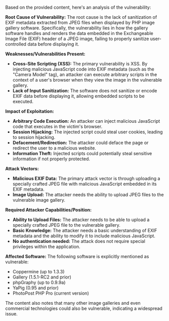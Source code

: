 Based on the provided content, here's an analysis of the vulnerability:

**Root Cause of Vulnerability:**
The root cause is the lack of sanitization of EXIF metadata extracted from JPEG files when displayed by PHP image gallery software. Specifically, the vulnerability lies in how the gallery software handles and renders the data embedded in the Exchangeable Image File (EXIF) header of a JPEG image, failing to properly sanitize user-controlled data before displaying it.

**Weaknesses/Vulnerabilities Present:**
- **Cross-Site Scripting (XSS):** The primary vulnerability is XSS. By injecting malicious JavaScript code into EXIF metadata (such as the "Camera Model" tag), an attacker can execute arbitrary scripts in the context of a user's browser when they view the image in the vulnerable gallery.
- **Lack of Input Sanitization:** The software does not sanitize or encode EXIF data before displaying it, allowing embedded scripts to be executed.

**Impact of Exploitation:**
- **Arbitrary Code Execution:** An attacker can inject malicious JavaScript code that executes in the victim's browser.
- **Session Hijacking:** The injected script could steal user cookies, leading to session hijacking.
- **Defacement/Redirection:** The attacker could deface the page or redirect the user to a malicious website.
- **Information Theft:** Injected scripts could potentially steal sensitive information if not properly protected.

**Attack Vectors:**
- **Malicious EXIF Data:** The primary attack vector is through uploading a specially crafted JPEG file with malicious JavaScript embedded in its EXIF metadata.
- **Image Upload:** The attacker needs the ability to upload JPEG files to the vulnerable image gallery.

**Required Attacker Capabilities/Position:**
- **Ability to Upload Files:** The attacker needs to be able to upload a specially crafted JPEG file to the vulnerable gallery.
- **Basic Knowledge:** The attacker needs a basic understanding of EXIF metadata and the ability to modify it to include malicious JavaScript.
- **No authentication needed:** The attack does not require special privileges within the application.

**Affected Software:**
The following software is explicitly mentioned as vulnerable:
*   Coppermine (up to 1.3.3)
*   Gallery (1.5.1-RC2 and prior)
*   phpGraphy (up to 0.9.9a)
*   YaPig (0.95 and prior)
*   PhotoPost PHP Pro (current version)

The content also notes that many other image galleries and even commercial technologies could also be vulnerable, indicating a widespread issue.